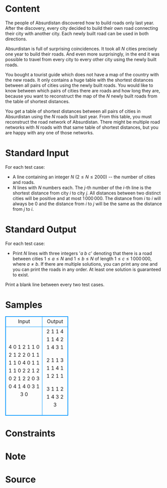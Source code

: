 
# Content

The people of Absurdistan discovered how to build roads only last year. After the
discovery, every city decided to build their own road connecting their city with another city.
Each newly built road can be used in both directions.

Absurdistan is full of surprising coincidences. It took all $N$ cities precisely one year to build their
roads. And even more surprisingly, in the end it was possible to travel from every city to every
other city using the newly built roads.

You bought a tourist guide which does not have a map of the country with the new roads. It only
contains a huge table with the shortest distances between all pairs of cities using the newly built
roads. You would like to know between which pairs of cities there are roads and how long they are,
because you want to
reconstruct the map of the $N$ newly built roads from the table of shortest distances.

You get a table of shortest distances between all pairs of cities in Absurdistan using the $N$
roads built last year. From this table, you must reconstruct the road network of Absurdistan.
There might be multiple road networks with $N$ roads with that same table of shortest distances,
but you are happy with any one of those networks.

# Standard Input

For each test case:

* A line containing an integer $N$ $(2\le N\le 2000)$ -- the number of cities and roads.
* $N$ lines with $N$ numbers each. The $j$-th number of the $i$-th line is the shortest distance
  from city $i$ to city $j$. All distances between two distinct cities will be positive and at most
  $1\,000\,000$. The distance from $i$ to $i$ will always be $0$ and the distance from $i$ to $j$
  will be the same as the distance from $j$ to $i$.

# Standard Output

For each test case:

* Print $N$ lines with three integers '$a$ $b$ $c$' denoting that there is a
    road between cities $1 \le a \le N$ and $1 \le b \le N$ of length $1 \le c \le 1\,000\,000$, where
    $a \not = b$. If there are multiple solutions, you can print any one and you can print the roads in
    any order. At least one solution is guaranteed to exist.

Print a blank line between every two test cases.

# Samples

<style>
        table,table tr th, table tr td { border:1px solid #0094ff; }
        table { width: 200px; min-height: 25px; line-height: 25px; text-align: center; border-collapse: collapse;}   
    </style>
<table>
	<tr>
		<td>Input</td>
		<td>Output</td>
	</tr>
<tr><td>4
0 1 2 1
1 0 2 1
2 2 0 1
1 1 1 0
4
0 1 1 1
1 0 2 2
1 2 0 2
1 2 2 0
3
0 4 1
4 0 3
1 3 0</td><td>2 1 1
4 1 1
4 2 1
4 3 1

2 1 1
3 1 1
4 1 1
2 1 1

3 1 1
2 1 4
3 2 3</td></tr></table>


# Constraints



# Note



# Source


